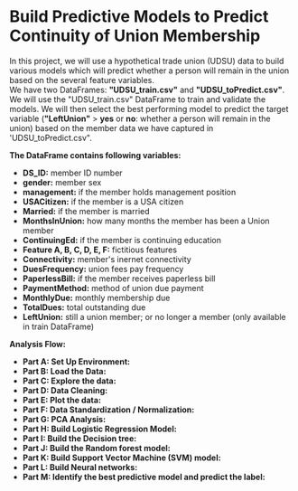 # Build Predictive Models to Predict Continuity of Union Membership
 In this project, we will use a hypothetical trade union (UDSU) data to build various models which will predict whether a person will remain in the union based on the several feature variables.       
We have two DataFrames: **"UDSU_train.csv"** and **"UDSU_toPredict.csv"**. We will use the "UDSU_train.csv" DataFrame to train and validate the models. We will then select the best performing model to predict the target variable (**"LeftUnion"** > **yes** or **no**: whether a person will remain in the union) based on the member data we have captured in 'UDSU_toPredict.csv".   

**The DataFrame contains following variables:**    
- **DS_ID:** member ID number  
- **gender:** member sex  
- **management:** if the member holds management position  
- **USACitizen:** if the member is a USA citizen  
- **Married:** if the member is married  
- **MonthsInUnion:** how many months the member has been a Union member  
- **ContinuingEd:** if the member is continuing education  
- **Feature A, B, C, D, E, F:** fictitious features  
- **Connectivity:** member's inernet connectivity  
- **DuesFrequency:** union fees pay frequency  
- **PaperlessBill:** if the member receives paperless bill  
- **PaymentMethod:** method of union due payment  
- **MonthlyDue:** monthly membership due   
- **TotalDues:** total outstanding due  
- **LeftUnion:** still a union member; or no longer a member (only available in train DataFrame)    

**Analysis Flow:**
- **Part A: Set Up Environment:**
- **Part B: Load the Data:**  
- **Part C: Explore the data:**  
- **Part D: Data Cleaning:**  
- **Part E: Plot the data:**  
- **Part F: Data Standardization / Normalization:**  
- **Part G: PCA Analysis:**  
- **Part H: Build Logistic Regression Model:**  
- **Part I: Build the Decision tree:**  
- **Part J: Build the Random forest model:**  
- **Part K: Build Support Vector Machine (SVM) model:**  
- **Part L: Build Neural networks:**  
- **Part M: Identify the best predictive model and predict the label:**
